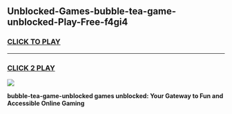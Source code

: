 
## Unblocked-Games-bubble-tea-game-unblocked-Play-Free-f4gi4
<h3>
<a href="https://premium76.site?title=bubble-tea-game-unblocked&ref=10A">CLICK TO PLAY</a></h3>
<hr>

<h3>
<a href="https://premium76.site?title=bubble-tea-game-unblocked&ref=10A">CLICK 2 PLAY</a>
  
</h3>

<a href="https://premium76.site?title=bubble-tea-game-unblocked&ref=10A"><img src="https://clearcache.store/games.png"></a>


**bubble-tea-game-unblocked games unblocked: Your Gateway to Fun and Accessible Online Gaming**
